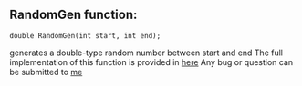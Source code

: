 
## RandomGen function:

    double RandomGen(int start, int end);
  generates a double-type random number between start and end
  The full implementation of this function is provided in [here](src/RandomGenerator.cpp)
  Any bug or question can be submitted to [me](iman_ab2013@yahoo.com)
